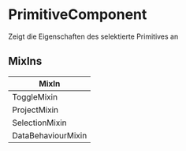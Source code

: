 # PrimitiveComponent

Zeigt die Eigenschaften des selektierte Primitives an

## MixIns

<!-- @vuese:PrimitiveComponent:mixIns:start -->
|MixIn|
|---|
|ToggleMixin|
|ProjectMixin|
|SelectionMixin|
|DataBehaviourMixin|

<!-- @vuese:PrimitiveComponent:mixIns:end -->


